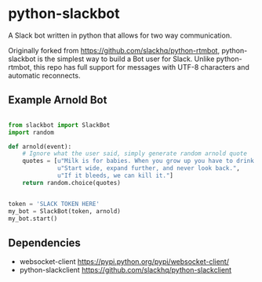 python-slackbot
=============
A Slack bot written in python that allows for two way communication.

Originally forked from https://github.com/slackhq/python-rtmbot, python-slackbot is the simplest way to build a Bot user for Slack. Unlike python-rtmbot, this repo has full support for messages with UTF-8 characters and automatic reconnects.



Example Arnold Bot
-------
```python

from slackbot import SlackBot
import random

def arnold(event):
    # Ignore what the user said, simply generate random arnold quote
    quotes = [u"Milk is for babies. When you grow up you have to drink beer.",
              u"Start wide, expand further, and never look back.",
              u"If it bleeds, we can kill it."]
    return random.choice(quotes)


token = 'SLACK TOKEN HERE'
my_bot = SlackBot(token, arnold)
my_bot.start()
```


Dependencies
----------
* websocket-client https://pypi.python.org/pypi/websocket-client/
* python-slackclient https://github.com/slackhq/python-slackclient